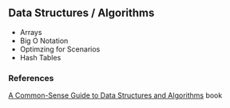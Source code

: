 ## Data Structures / Algorithms

- Arrays
- Big O Notation
- Optimzing for Scenarios
- Hash Tables

### References

[A Common-Sense Guide to Data Structures and Algorithms](https://www.amazon.com/gp/product/B08KYMK4NR/) book